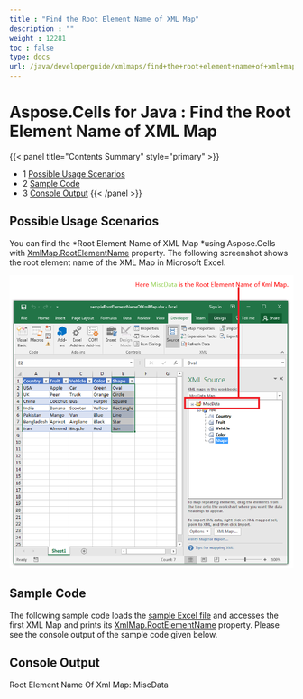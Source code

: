 ```yaml
---
title : "Find the Root Element Name of XML Map" 
description : "" 
weight : 12281 
toc : false
type: docs
url: /java/developerguide/xmlmaps/find+the+root+element+name+of+xml+map/
---
```


# Aspose.Cells for Java : Find the Root Element Name of XML Map


{{< panel title="Contents Summary" style="primary" >}}
*   1 [Possible Usage Scenarios](#possible-usage-scenarios)
*   2 [Sample Code](#sample-code)
*   3 [Console Output](#console-output)
{{< /panel >}}
 

## Possible Usage Scenarios

You can find the *Root Element Name of XML Map *using Aspose.Cells with [XmlMap.RootElementName](https://apireference.aspose.com/java/cells/com.aspose.cells/xmlmap#RootElementName) property. The following screenshot shows the root element name of the XML Map in Microsoft Excel.

![image](55541817.png)

## Sample Code

The following sample code loads the [sample Excel file](https://docs2.aspose.com/cells/java/attachments/54690369/55541816.xlsx) and accesses the first XML Map and prints its [XmlMap.RootElementName](https://apireference.aspose.com/java/cells/com.aspose.cells/xmlmap#RootElementName) property. Please see the console output of the sample code given below.

## Console Output

Root Element Name Of Xml Map: MiscData

